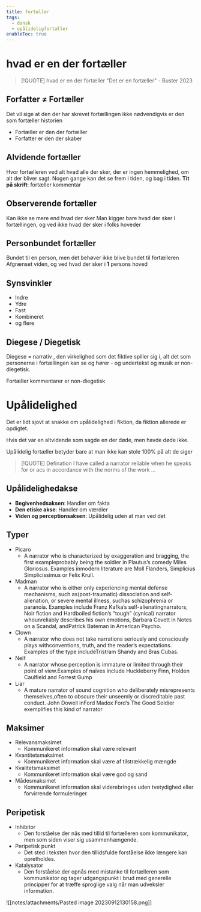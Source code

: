 ```yaml
---
title: fortæller
tags:
  - dansk
  - upålideligfortæller
enableToc: true
---
```

# hvad er en der fortæller

> [!QUOTE] hvad er en der fortæller
> "Det er en fortæller" - Buster 2023

## Forfatter $\ne$ Fortæller
Det vil sige at den der har skrevet fortællingen ikke nødvendigvis er den som fortæller historien
- Fortæller er den der fortæller
- Forfatter er den der skaber
## Alvidende fortæller
Hvor fortælleren ved alt hvad alle der sker, der er ingen hemmelighed, om alt der bliver sagt.
Nogen gange kan det se frem i tiden, og bag i tiden. 
**Tit på skrift**: fortæller kommentar

## Observerende fortæller
Kan ikke se mere end hvad der sker
Man kigger bare hvad der sker i fortællingen, og ved ikke hvad der sker i folks hoveder

## Personbundet fortæller
Bundet til en person, men det behøver ikke blive bundet til fortælleren
Afgrænset viden, og ved hvad der sker i **1** persons hoved

## Synsvinkler
- Indre
- Ydre
- Fast
- Kombineret
- og flere

## Diegese / Diegetisk
Diegese = narrativ , den virkelighed som det fiktive spiller sig i, alt det som personerne i fortællingen kan se og hører - og undertekst og musik er non-diegetisk.

Fortæller kommentarer er non-diegetisk

# Upålidelighed
Det er lidt sjovt at snakke om upålidelighed i fiktion, da fiktion allerede er opdigtet.

Hvis det var en altvidende som sagde en der døde, men havde døde ikke.

Upålidelig fortæller betyder bare at man ikke kan stole 100% på alt de siger

> [!QUOTE] Defination
> I have called a narrator reliable when he speaks for or acs in accordance with the norms of the work ...

## Upålidelighedakse
- **Begivenhedsaksen**: Handler om fakta
- **Den etiske akse**:	Handler om værdier
- **Viden og perceptionsaksen**: Upålidelig uden at man ved det

## Typer
- Picaro
	- A narrator who is characterized by exaggeration and bragging, the first exampleprobably being the soldier in Plautus’s comedy Miles Gloriosus. Examples inmodern literature are Moll Flanders, Simplicius Simplicissimus or Felix Krull.
- Madman
	- A narrator who is either only experiencing mental defense mechanisms, such as(post-traumatic) dissociation and self-alienation, or severe mental illness, suchas schizophrenia or paranoia. Examples include Franz Kafka’s self-alienatingnarrators, Noir fiction and Hardboiled fiction’s “tough” (cynical) narrator whounreliably describes his own emotions, Barbara Covett in Notes on a Scandal, andPatrick Bateman in American Psycho.
- Clown
	- A narrator who does not take narrations seriously and consciously plays withconventions, truth, and the reader’s expectations. Examples of the type includeTristram Shandy and Bras Cubas.
- Neïf
	- A narrator whose perception is immature or limited through their point of view.Examples of naïves include Huckleberry Finn, Holden Caulfield and Forrest Gump
- Liar
	- A mature narrator of sound cognition who deliberately misrepresents themselves,often to obscure their unseemly or discreditable past conduct. John Dowell inFord Madox Ford’s The Good Soldier exemplifies this kind of narrator
## Maksimer
- Relevansmaksimet
	- Kommunikeret information skal være relevant
- Kvantitetsmaksimet
	- Kommunikeret information skal være af tilstrækkelig mængde
- Kvalitetsmaksimet
	- Kommunikeret information skal være god og sand
- Mådesmaksimet
	- Kommunikeret information skal viderebringes uden tvetydighed eller forvirrende formuleringer


## Peripetisk
- Inhibitor 
	- Den forståelse der nås med tillid til fortælleren som kommunikator, men som siden viser sig usammenhængende.
- Peripetisk punkt
	- Det sted i teksten hvor den tillidsfulde forståelse ikke længere kan opretholdes.
- Katalysator 
	- Den forståelse der opnås med mistanke til fortælleren som kommunikator og tager udgangspunkt i brud med generelle principper for at træffe sproglige valg når man udveksler information.

![[notes/attachments/Pasted image 20230912130158.png]]